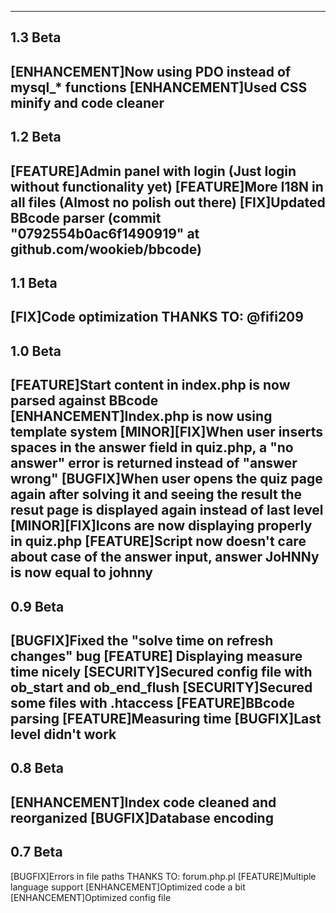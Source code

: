 ------------------------
1.3 Beta
------------------------
[ENHANCEMENT]Now using PDO instead of mysql_* functions
[ENHANCEMENT]Used CSS minify and code cleaner
------------------------
1.2 Beta
------------------------
[FEATURE]Admin panel with login (Just login without functionality yet)
[FEATURE]More I18N in all files (Almost no polish out there)
[FIX]Updated BBcode parser (commit "0792554b0ac6f1490919" at github.com/wookieb/bbcode)
------------------------
1.1 Beta
------------------------
[FIX]Code optimization THANKS TO: @fifi209
------------------------
1.0 Beta
------------------------
[FEATURE]Start content in index.php is now parsed against BBcode
[ENHANCEMENT]Index.php is now using template system
[MINOR][FIX]When user inserts spaces in the answer field in quiz.php,
a "no answer" error is returned instead of "answer wrong"
[BUGFIX]When user opens the quiz page again after solving it and seeing the result
the resut page is displayed again instead of last level
[MINOR][FIX]Icons are now displaying properly in quiz.php
[FEATURE]Script now doesn't care about case of the answer input, answer JoHNNy is now equal to johnny
------------------------
0.9 Beta
------------------------
[BUGFIX]Fixed the "solve time on refresh changes" bug
[FEATURE] Displaying measure time nicely
[SECURITY]Secured config file with ob_start and ob_end_flush 
[SECURITY]Secured some files with .htaccess
[FEATURE]BBcode parsing
[FEATURE]Measuring time
[BUGFIX]Last level didn't work
------------------------
0.8 Beta
------------------------
[ENHANCEMENT]Index code cleaned and reorganized
[BUGFIX]Database encoding
------------------------
0.7 Beta
------------------------
[BUGFIX]Errors in file paths THANKS TO: forum.php.pl
[FEATURE]Multiple language support
[ENHANCEMENT]Optimized code a bit
[ENHANCEMENT]Optimized config file
